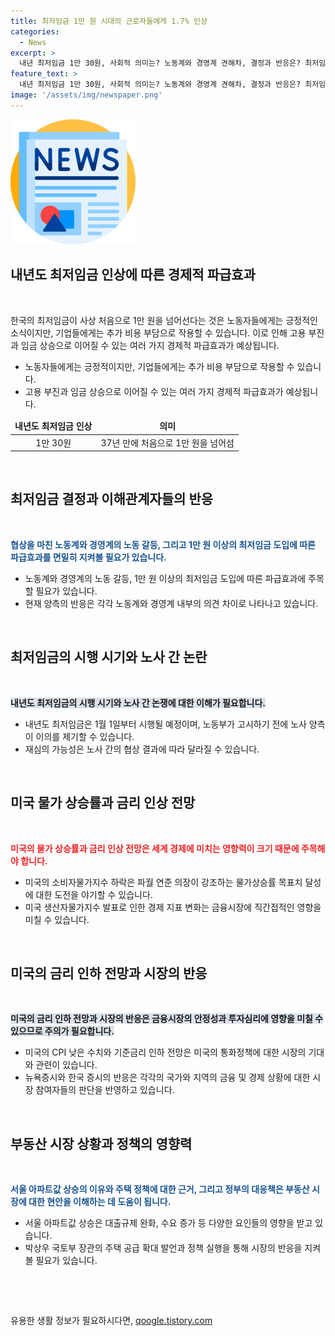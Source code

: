 ```yaml
---
title: 최저임금 1만 원 시대의 근로자들에게 1.7% 인상
categories:
  - News
excerpt: >
  내년 최저임금 1만 30원, 사회적 의미는? 노동계와 경영계 견해차, 결정과 반응은? 최저임금 효력 발생시기와 재심의 가능성은? 미국 소비자물가 하락, 향후 금리 인하 가능성은? 뉴욕증시 혼조 이유와 한국증시 반응은? 서울 아파트값 상승 배경과 정부 대책 효과는? (150자)
feature_text: >
  내년 최저임금 1만 30원, 사회적 의미는? 노동계와 경영계 견해차, 결정과 반응은? 최저임금 효력 발생시기와 재심의 가능성은? 미국 소비자물가 하락, 향후 금리 인하 가능성은? 뉴욕증시 혼조 이유와 한국증시 반응은? 서울 아파트값 상승 배경과 정부 대책 효과는? (150자)
image: '/assets/img/newspaper.png'
---
```


<p><img src="/assets/img/newspaper.png" alt="kimp 속보" /></p>

<h2 data-ke-size="size26">내년도 최저임금 인상에 따른 경제적 파급효과</h2>

<p data-ke-size="size16">&nbsp;</p>

<p>한국의 최저임금이 사상 처음으로 1만 원을 넘어선다는 것은 노동자들에게는 긍정적인 소식이지만, 기업들에게는 추가 비용 부담으로 작용할 수 있습니다. 이로 인해 고용 부진과 임금 상승으로 이어질 수 있는 여러 가지 경제적 파급효과가 예상됩니다.</p>

<ul>
<li>노동자들에게는 긍정적이지만, 기업들에게는 추가 비용 부담으로 작용할 수 있습니다.</li>
<li>고용 부진과 임금 상승으로 이어질 수 있는 여러 가지 경제적 파급효과가 예상됩니다.</li>
</ul>

<table>
<thead>
<tr>
<td style="text-align: center; height: 17px;"><b>내년도 최저임금 인상</b></td>
<td style="text-align: center; height: 17px;"><b>의미</b></td>
</tr>
</thead>
<tbody>
<tr>
<td style="text-align: center; height: 17px;">1만 30원</td>
<td style="text-align: center; height: 17px;">37년 만에 처음으로 1만 원을 넘어섬</td>
</tr>
</tbody>
</table>

<p data-ke-size="size16">&nbsp;</p>

<h2 data-ke-size="size26">최저임금 결정과 이해관계자들의 반응</h2>

<p data-ke-size="size16">&nbsp;</p>

<p><b><span style="color: #1a5490;">협상을 마친 노동계와 경영계의 노동 갈등, 그리고 1만 원 이상의 최저임금 도입에 따른 파급효과를 면밀히 지켜볼 필요가 있습니다.</span></b></p>

<ul>
<li>노동계와 경영계의 노동 갈등, 1만 원 이상의 최저임금 도입에 따른 파급효과에 주목할 필요가 있습니다.</li>
<li>현재 양측의 반응은 각각 노동계와 경영계 내부의 의견 차이로 나타나고 있습니다.</li>
</ul>

<p data-ke-size="size16">&nbsp;</p>

<h2 data-ke-size="size26">최저임금의 시행 시기와 노사 간 논란</h2>

<p data-ke-size="size16">&nbsp;</p>

<p><b><span style="background-color: #21538527;">내년도 최저임금의 시행 시기와 노사 간 논쟁에 대한 이해가 필요합니다.</span></b></p>

<ul>
<li>내년도 최저임금은 1월 1일부터 시행될 예정이며, 노동부가 고시하기 전에 노사 양측이 이의를 제기할 수 있습니다.</li>
<li>재심의 가능성은 노사 간의 협상 결과에 따라 달라질 수 있습니다.</li>
</ul>

<p data-ke-size="size16">&nbsp;</p>

<h2 data-ke-size="size26">미국 물가 상승률과 금리 인상 전망</h2>

<p data-ke-size="size16">&nbsp;</p>

<p><b><span style="color: #ee2323;">미국의 물가 상승률과 금리 인상 전망은 세계 경제에 미치는 영향력이 크기 때문에 주목해야 합니다.</span></b></p>

<ul>
<li>미국의 소비자물가지수 하락은 파월 연준 의장이 강조하는 물가상승률 목표치 달성에 대한 도전을 야기할 수 있습니다.</li>
<li>미국 생산자물가지수 발표로 인한 경제 지표 변화는 금융시장에 직간접적인 영향을 미칠 수 있습니다.</li>
</ul>

<p data-ke-size="size16">&nbsp;</p>

<h2 data-ke-size="size26">미국의 금리 인하 전망과 시장의 반응</h2>

<p data-ke-size="size16">&nbsp;</p>

<p><b><span style="background-color: #21538527;">미국의 금리 인하 전망과 시장의 반응은 금융시장의 안정성과 투자심리에 영향을 미칠 수 있으므로 주의가 필요합니다.</span></b></p>

<ul>
<li>미국의 CPI 낮은 수치와 기준금리 인하 전망은 미국의 통화정책에 대한 시장의 기대와 관련이 있습니다.</li>
<li>뉴욕증시와 한국 증시의 반응은 각각의 국가와 지역의 금융 및 경제 상황에 대한 시장 참여자들의 판단을 반영하고 있습니다.</li>
</ul>

<p data-ke-size="size16">&nbsp;</p>

<h2 data-ke-size="size26">부동산 시장 상황과 정책의 영향력</h2>

<p data-ke-size="size16">&nbsp;</p>

<p><b><span style="color: #1a5490;">서울 아파트값 상승의 이유와 주택 정책에 대한 근거, 그리고 정부의 대응책은 부동산 시장에 대한 현안을 이해하는 데 도움이 됩니다.</span></b></p>

<ul>
<li>서울 아파트값 상승은 대출규제 완화, 수요 증가 등 다양한 요인들의 영향을 받고 있습니다.</li>
<li>박상우 국토부 장관의 주택 공급 확대 발언과 정책 실행을 통해 시장의 반응을 지켜볼 필요가 있습니다.</li>
</ul>

<p data-ke-size="size16">&nbsp;</p>

<p data-ke-size="size16">&nbsp;</p>
유용한 생활 정보가 필요하시다면, <a href="https://qoogle.tistory.com" rel="dofollow">qoogle.tistory.com</a>



